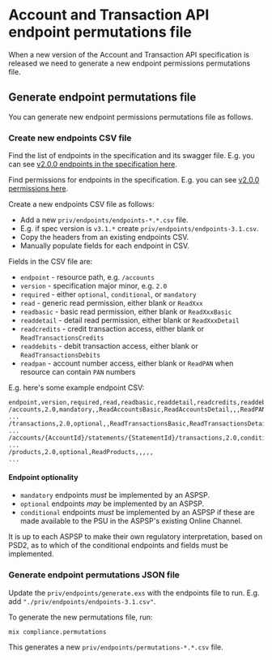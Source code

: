 # Account and Transaction API endpoint permutations file

When a new version of the Account and Transaction API specification is
released we need to generate a new endpoint permissions permutations file.

## Generate endpoint permutations file

You can generate new endpoint permissions permutations file as follows.

### Create new endpoints CSV file

Find the list of endpoints in the specification and its swagger file. E.g. you can see [v2.0.0 endpoints in the specification here](https://openbanking.atlassian.net/wiki/spaces/DZ/pages/127009546/Account+and+Transaction+API+Specification+-+v2.0.0#AccountandTransactionAPISpecification-v2.0.0-Endpoints).

Find permissions for endpoints in the specification. E.g. you can see [v2.0.0
permissions here](https://openbanking.atlassian.net/wiki/spaces/DZ/pages/127009546/Account+and+Transaction+API+Specification+-+v2.0.0#AccountandTransactionAPISpecification-v2.0.0-Permissions).

Create a new endpoints CSV file as follows:

* Add a new `priv/endpoints/endpoints-*.*.csv` file.
* E.g. if spec version is `v3.1.*` create `priv/endpoints/endpoints-3.1.csv`.
* Copy the headers from an existing endpoints CSV.
* Manually populate fields for each endpoint in CSV.

Fields in the CSV file are:

* `endpoint` - resource path,  e.g. `/accounts`
* `version` - specification major minor, e.g. `2.0`
* `required` - either `optional`, `conditional`, or `mandatory`
* `read` - generic read permission, either blank or `ReadXxx`
* `readbasic` - basic read permission, either blank or `ReadXxxBasic`
* `readdetail` - detail read permission, either blank or `ReadXxxDetail`
* `readcredits` - credit transaction access, either blank or `ReadTransactionsCredits`
* `readdebits` - debit transaction access, either blank or `ReadTransactionsDebits`
* `readpan` - account number access, either blank or `ReadPAN` when resource can contain `PAN` numbers

E.g. here's some example endpoint CSV:
```csv
endpoint,version,required,read,readbasic,readdetail,readcredits,readdebits,readpan
/accounts,2.0,mandatory,,ReadAccountsBasic,ReadAccountsDetail,,,ReadPAN
...
/transactions,2.0,optional,,ReadTransactionsBasic,ReadTransactionsDetail,ReadTransactionsCredits,ReadTransactionsDebits,ReadPAN
...
/accounts/{AccountId}/statements/{StatementId}/transactions,2.0,conditional,ReadStatementsDetail,ReadTransactionsBasic,ReadTransactionsDetail,ReadTransactionsCredits,ReadTransactionsDebits,ReadPAN
...
/products,2.0,optional,ReadProducts,,,,,
...
```

#### Endpoint optionality

* `mandatory` endpoints *must* be implemented by an ASPSP.
* `optional` endpoints *may* be implemented by an ASPSP.
* `conditional` endpoints *must* be implemented by an ASPSP if these are made
available to the PSU in the ASPSP's existing Online Channel.

It is up to each ASPSP to make their own regulatory interpretation, based
on PSD2, as to which of the conditional endpoints and fields must be
implemented.

### Generate endpoint permutations JSON file

Update the `priv/endpoints/generate.exs` with the endpoints file to run.
E.g. add `"./priv/endpoints/endpoints-3.1.csv"`.

To generate the new permutations file, run:

```sh
mix compliance.permutations
```

This generates a new `priv/endpoints/permutations-*.*.csv` file.

